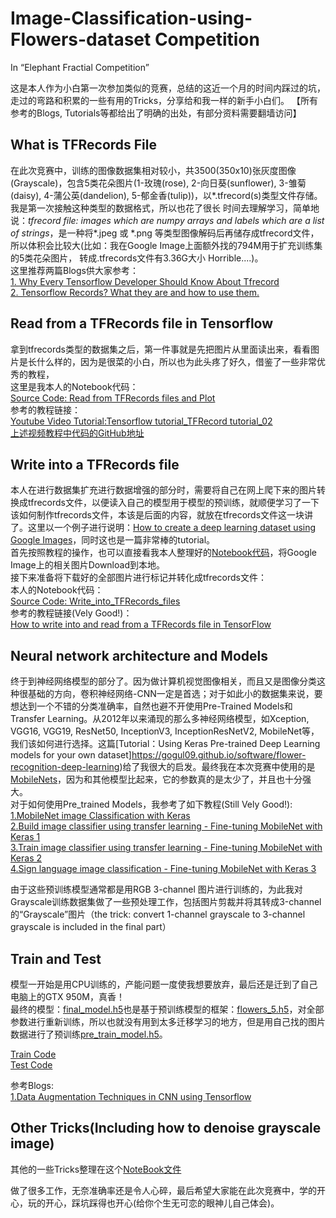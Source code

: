 # Image-Classification-using-Flowers-dataset Competition
In “Elephant Fractial Competition”

这是本人作为小白第一次参加类似的竞赛，总结的这近一个月的时间内踩过的坑，走过的弯路和积累的一些有用的Tricks，分享给和我一样的新手小白们。
【所有参考的Blogs, Tutorials等都给出了明确的出处，有部分资料需要翻墙访问】  


## What is TFRecords File
在此次竞赛中，训练的图像数据集相对较小，共3500(350x10)张灰度图像(Grayscale)，包含5类花朵图片(1-玫瑰(rose), 2-向日葵(sunflower), 
3-雏菊(daisy), 4-蒲公英(dandelion), 5-郁金香(tulip))，以*.tfrecord(s)类型文件存储。我是第一次接触这种类型的数据格式，所以也花了很长
时间去理解学习，简单地说：*tfrecord file: images which are numpy arrays and labels which are a list of strings*，是一种将\*.jpeg 
或 \*.png 等类型图像解码后再储存成tfrecord文件，所以体积会比较大(比如：我在Google Image上面额外找的794M用于扩充训练集的5类花朵图片，
转成.tfrecords文件有3.36G大小 Horrible....)。  
这里推荐两篇Blogs供大家参考：  
[1. Why Every Tensorflow Developer Should Know About Tfrecord](https://www.skcript.com/svr/why-every-tensorflow-developer-should-know-about-tfrecord/)  
[2. Tensorflow Records? What they are and how to use them.](https://medium.com/mostly-ai/tensorflow-records-what-they-are-and-how-to-use-them-c46bc4bbb564)  

## Read from a TFRecords file in Tensorflow
拿到tfrecords类型的数据集之后，第一件事就是先把图片从里面读出来，看看图片是长什么样的，因为是很菜的小白，所以也为此头疼了好久，借鉴了一些非常优秀的教程，  
这里是我本人的Notebook代码：  
[Source Code: Read from TFRecords files and Plot](https://github.com/Huixxi/Image-Classification-using-Flowers-dataset/blob/master/bin/read_from_tfrecords_files_and_plot.ipynb)  
参考的教程链接：  
[Youtube Video Tutorial:Tensorflow tutorial_TFRecord tutorial_02](https://www.youtube.com/watch?v=jbLi8JHgl28&list=LLUMZo4j7Z8dYMlWWpASiyIA&t=11s&index=21)    
[上述视频教程中代码的GitHub地址](https://github.com/kevin28520/My-TensorFlow-tutorials/blob/master/03%20TFRecord/notMNIST_input.py)   

## Write into a TFRecords file
本人在进行数据集扩充进行数据增强的部分时，需要将自己在网上爬下来的图片转换成tfrecords文件，以便读入自己的模型用于模型的预训练，就顺便学习了一下该如何制作tfrecords文件，本该是后面的内容，就放在tfrecords文件这一块讲了。这里以一个例子进行说明：[How to create a deep learning dataset using Google Images](https://www.pyimagesearch.com/2017/12/04/how-to-create-a-deep-learning-dataset-using-google-images/)，同时这也是一篇非常棒的tutorial。  
首先按照教程的操作，也可以直接看我本人整理好的[Notebook代码](https://github.com/Huixxi/Image-Classification-using-Flowers-dataset/blob/master/bin/create_a_deep-learning_dataset_using_google-images.ipynb)，将Google Image上的相关图片Download到本地。  
接下来准备将下载好的全部图片进行标记并转化成tfrecords文件：  
本人的Notebook代码：  
[Source Code: Write_into_TFRecords_files](https://github.com/Huixxi/Image-Classification-using-Flowers-dataset/blob/master/bin/write_into_tfrecords_files.ipynb)   
参考的教程链接(Vely Good!)：  
[How to write into and read from a TFRecords file in TensorFlow](http://www.machinelearninguru.com/deep_learning/tensorflow/basics/tfrecord/tfrecord.html)    

## Neural network architecture and Models
终于到神经网络模型的部分了。因为做计算机视觉图像相关，而且又是图像分类这种很基础的方向，卷积神经网络-CNN一定是首选；对于如此小的数据集来说，要想达到一个不错的分类准确率，自然也避不开使用Pre-Trained Models和Transfer Learning。从2012年以来涌现的那么多神经网络模型，如Xception, VGG16, VGG19, ResNet50, InceptionV3, InceptionResNetV2, MobileNet等，我们该如何进行选择。这篇[Tutorial：Using Keras Pre-trained Deep Learning models for your own dataset]https://gogul09.github.io/software/flower-recognition-deep-learning)给了我很大的启发。最终我在本次竞赛中使用的是[MobileNets](https://arxiv.org/pdf/1704.04861.pdf)，因为和其他模型比起来，它的参数真的是太少了，并且也十分强大。  
对于如何使用Pre_trained Models，我参考了如下教程(Still Vely Good!):  
[1.MobileNet image Classification with Keras](https://www.youtube.com/watch?v=OO4HD-1wRN8&list=PLZbbT5o_s2xrwRnXk_yCPtnqqo4_u2YGL&index=31)  
[2.Build image classifier using transfer learning - Fine-tuning MobileNet with Keras 1](https://www.youtube.com/watch?v=4Tcqw5oIfIg&list=PLZbbT5o_s2xrwRnXk_yCPtnqqo4_u2YGL&index=32)  
[3.Train image classifier using transfer learning - Fine-tuning MobileNet with Keras 2](https://www.youtube.com/watch?v=-0Blng0Ww8c&list=PLZbbT5o_s2xrwRnXk_yCPtnqqo4_u2YGL&index=33)  
[4.Sign language image classification - Fine-tuning MobileNet with Keras 3](https://www.youtube.com/watch?v=FNqp4ZY0wDY&list=PLZbbT5o_s2xrwRnXk_yCPtnqqo4_u2YGL&index=34)  

由于这些预训练模型通常都是用RGB 3-channel 图片进行训练的，为此我对Grayscale训练数据集做了一些预处理工作，包括图片剪裁并将其转成3-channel的“Grayscale”图片（the trick: convert 1-channel grayscale to 3-channel grayscale is included in the final part）

## Train and Test
模型一开始是用CPU训练的，产能问题一度使我想要放弃，最后还是迁到了自己电脑上的GTX 950M，真香！  
最终的模型：[final_model.h5](https://github.com/Huixxi/Image-Classification-using-Flowers-dataset/tree/master/bin/models)也是基于预训练模型的框架：[flowers_5.h5](https://github.com/Huixxi/Image-Classification-using-Flowers-dataset/tree/master/bin/models)，对全部参数进行重新训练，所以也就没有用到太多迁移学习的地方，但是用自己找的图片数据进行了预训练[pre_train_model.h5](https://github.com/Huixxi/Image-Classification-using-Flowers-dataset/tree/master/bin/models)。    

[Train Code](https://github.com/Huixxi/Image-Classification-using-Flowers-dataset/blob/master/bin/train.py)  
[Test Code](https://github.com/Huixxi/Image-Classification-using-Flowers-dataset/blob/master/bin/test.py)  

参考Blogs:  
[1.Data Augmentation Techniques in CNN using Tensorflow](https://medium.com/ymedialabs-innovation/data-augmentation-techniques-in-cnn-using-tensorflow-371ae43d5be9)   

## Other Tricks(Including how to denoise grayscale image)
其他的一些Tricks整理在这个[NoteBook文件](https://github.com/Huixxi/Image-Classification-using-Flowers-dataset/blob/master/bin/utils_in_pretrained_model.ipynb)  


做了很多工作，无奈准确率还是令人心碎，最后希望大家能在此次竞赛中，学的开心，玩的开心，踩坑踩得也开心(给你个生无可恋的眼神儿自己体会)。
